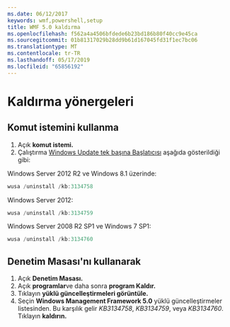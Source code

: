 ```yaml
---
ms.date: 06/12/2017
keywords: wmf,powershell,setup
title: WMF 5.0 kaldırma
ms.openlocfilehash: f562a4a4506bfdede6b23bd186b80f40cc9e45ca
ms.sourcegitcommit: 01b81317029b28dd9b61d167045fd31f1ec7bc06
ms.translationtype: MT
ms.contentlocale: tr-TR
ms.lasthandoff: 05/17/2019
ms.locfileid: "65856192"
---
```

# <a name="uninstallation-instructions"></a>Kaldırma yönergeleri

## <a name="using-command-prompt"></a>Komut istemini kullanma

1. Açık **komut istemi.**
2. Çalıştırma [Windows Update tek başına Başlatıcısı](https://support.microsoft.com/en-us/kb/934307) aşağıda gösterildiği gibi:

Windows Server 2012 R2 ve Windows 8.1 üzerinde:

```powershell
wusa /uninstall /kb:3134758
```

Windows Server 2012:

```powershell
wusa /uninstall /kb:3134759
```

Windows Server 2008 R2 SP1 ve Windows 7 SP1:

```powershell
wusa /uninstall /kb:3134760
```

## <a name="using-control-panel"></a>Denetim Masası'nı kullanarak

1. Açık **Denetim Masası.**
2. Açık **programlar**ve daha sonra **program Kaldır.**
3. Tıklayın **yüklü güncelleştirmeleri görüntüle.**
4. Seçin **Windows Management Framework 5.0** yüklü güncelleştirmeler listesinden. Bu karşılık gelir *KB3134758*, *KB3134759*, veya *KB3134760*. Tıklayın **kaldırın.**
